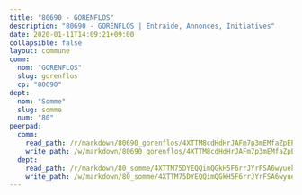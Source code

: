 ```yaml
---
title: "80690 - GORENFLOS"
description: "80690 - GORENFLOS | Entraide, Annonces, Initiatives"
date: 2020-01-11T14:09:21+09:00
collapsible: false
layout: commune
comm:
  nom: "GORENFLOS"
  slug: gorenflos
  cp: "80690"
dept:
  nom: "Somme"
  slug: somme
  num: "80"
peerpad:
  comm:
    read_path: /r/markdown/80690_gorenflos/4XTTM8cdHdHrJAFm7p3mEMfaZpEPtSXTDpErHQrhFxNieA72r
    write_path: /w/markdown/80690_gorenflos/4XTTM8cdHdHrJAFm7p3mEMfaZpEPtSXTDpErHQrhFxNieA72r-K3TgTu7kSEtJyFEF73uN4swvNTwxQysakkFoQeHXBUt5ddpxA1goPRRkGkKM6SJH91JDixWAMudUgW4fFCSJHKAuJi4wm8C5XHzPTwFYHc3gdHmo43R6nKje4o3n76U6SBk2eAnn
  dept:
    read_path: /r/markdown/80_somme/4XTTM75DYEQQimQGkH5F6rrJYrFSA6wyuekdgioEx7v45YjSw
    write_path: /w/markdown/80_somme/4XTTM75DYEQQimQGkH5F6rrJYrFSA6wyuekdgioEx7v45YjSw-K3TgTuB1DbUNHuFo9Fhh6JTUriPx8E5izGkmw9RSNTjUtMFPoZhqqp87szE8th3EytWSHGdhUuQUPjam8aJZh1SdH8pL3ibgUbMdNhU17kjAmSa49LMB2GjXvVwDVurE8mgce3XM
---
```



